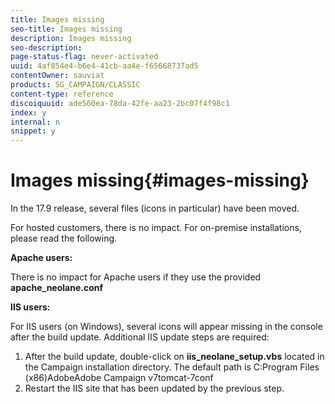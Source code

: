 ```yaml
---
title: Images missing
seo-title: Images missing
description: Images missing
seo-description: 
page-status-flag: never-activated
uuid: 4af854e4-b6e4-41cb-aa4e-f65668737ad5
contentOwner: sauviat
products: SG_CAMPAIGN/CLASSIC
content-type: reference
discoiquuid: ade560ea-78da-42fe-aa23-2bc07f4f98c1
index: y
internal: n
snippet: y
---
```


# Images missing{#images-missing}

In the 17.9 release, several files (icons in particular) have been moved.

For hosted customers, there is no impact. For on-premise installations, please read the following.

**Apache users:**

There is no impact for Apache users if they use the provided **apache_neolane.conf**

**IIS users:**

For IIS users (on Windows), several icons will appear missing in the console after the build update. Additional IIS update steps are required:

1. After the build update, double-click on **iis_neolane_setup.vbs** located in the Campaign installation directory. The default path is C:Program Files (x86)AdobeAdobe Campaign v7tomcat-7conf
1. Restart the IIS site that has been updated by the previous step.

